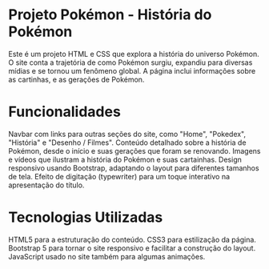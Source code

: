 # Projeto Pokémon - História do Pokémon
Este é um projeto  HTML e CSS que explora a história do universo Pokémon. O site conta a trajetória de como Pokémon surgiu, expandiu para diversas mídias e se tornou um fenômeno global. A página inclui informações sobre as cartinhas, e as gerações de Pokémon.

# Funcionalidades
Navbar com links para outras seções do site, como "Home", "Pokedex", "História" e "Desenho / Filmes".
Conteúdo detalhado sobre a história de Pokémon, desde o início e suas gerações que foram se renovando.
Imagens e vídeos que ilustram a história do Pokémon e suas cartainhas.
Design responsivo usando Bootstrap, adaptando o layout para diferentes tamanhos de tela.
Efeito de digitação (typewriter) para um toque interativo na apresentação do título.


# Tecnologias Utilizadas
HTML5 para a estruturação do conteúdo.
CSS3 para estilização da página.
Bootstrap 5 para tornar o site responsivo e facilitar a construção do layout.
JavaScript usado no site também para algumas animações.
